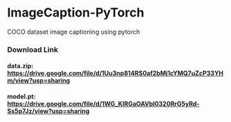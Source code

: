 # ImageCaption-PyTorch
COCO dataset image captioning using pytorch
### Download Link
#### data.zip: https://drive.google.com/file/d/1Uu3np814RS0af2bMj1cYMQ7uZcP33YHm/view?usp=sharing
#### model.pt: https://drive.google.com/file/d/1WG_KIRGaOAVbl0320RrG5yRd-Ss5p7Jz/view?usp=sharing
